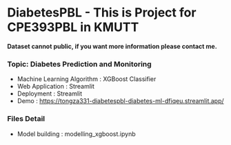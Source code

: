 # DiabetesPBL - This is Project for CPE393PBL in KMUTT
**Dataset cannot public, if you want more information please contact me.**
### Topic: Diabetes Prediction and Monitoring

- Machine Learning Algorithm : XGBoost Classifier
- Web Application : Streamlit
- Deployment : Streamlit
- Demo : https://tongza331-diabetespbl-diabetes-ml-dfiqeu.streamlit.app/

### Files Detail
- Model building : modelling_xgboost.ipynb
